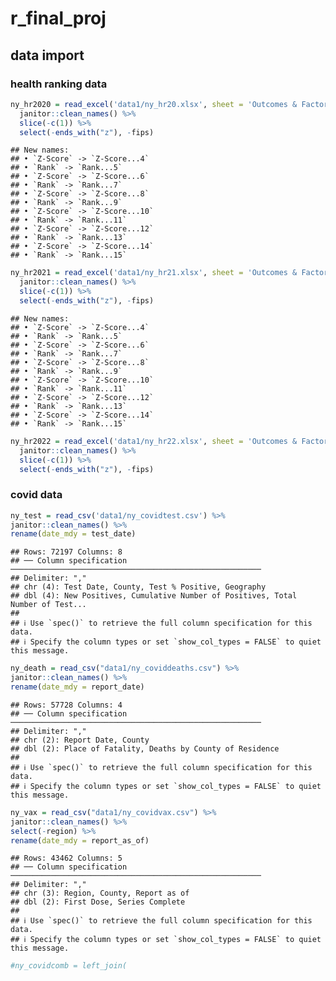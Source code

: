 r_final_proj
================

## data import

### health ranking data

``` r
ny_hr2020 = read_excel('data1/ny_hr20.xlsx', sheet = 'Outcomes & Factors SubRankings', skip = 1) %>% 
  janitor::clean_names() %>% 
  slice(-c(1)) %>% 
  select(-ends_with("z"), -fips)
```

    ## New names:
    ## • `Z-Score` -> `Z-Score...4`
    ## • `Rank` -> `Rank...5`
    ## • `Z-Score` -> `Z-Score...6`
    ## • `Rank` -> `Rank...7`
    ## • `Z-Score` -> `Z-Score...8`
    ## • `Rank` -> `Rank...9`
    ## • `Z-Score` -> `Z-Score...10`
    ## • `Rank` -> `Rank...11`
    ## • `Z-Score` -> `Z-Score...12`
    ## • `Rank` -> `Rank...13`
    ## • `Z-Score` -> `Z-Score...14`
    ## • `Rank` -> `Rank...15`

``` r
ny_hr2021 = read_excel('data1/ny_hr21.xlsx', sheet = 'Outcomes & Factors SubRankings', skip = 1) %>% 
  janitor::clean_names() %>% 
  slice(-c(1)) %>% 
  select(-ends_with("z"), -fips)
```

    ## New names:
    ## • `Z-Score` -> `Z-Score...4`
    ## • `Rank` -> `Rank...5`
    ## • `Z-Score` -> `Z-Score...6`
    ## • `Rank` -> `Rank...7`
    ## • `Z-Score` -> `Z-Score...8`
    ## • `Rank` -> `Rank...9`
    ## • `Z-Score` -> `Z-Score...10`
    ## • `Rank` -> `Rank...11`
    ## • `Z-Score` -> `Z-Score...12`
    ## • `Rank` -> `Rank...13`
    ## • `Z-Score` -> `Z-Score...14`
    ## • `Rank` -> `Rank...15`

``` r
ny_hr2022 = read_excel('data1/ny_hr22.xlsx', sheet = 'Outcomes & Factors SubRankings', skip = 1) %>% 
  janitor::clean_names() %>% 
  slice(-c(1)) %>% 
  select(-ends_with("z"), -fips)
```

### covid data

``` r
ny_test = read_csv('data1/ny_covidtest.csv') %>% 
janitor::clean_names() %>% 
rename(date_mdy = test_date)
```

    ## Rows: 72197 Columns: 8
    ## ── Column specification ────────────────────────────────────────────────────────
    ## Delimiter: ","
    ## chr (4): Test Date, County, Test % Positive, Geography
    ## dbl (4): New Positives, Cumulative Number of Positives, Total Number of Test...
    ## 
    ## ℹ Use `spec()` to retrieve the full column specification for this data.
    ## ℹ Specify the column types or set `show_col_types = FALSE` to quiet this message.

``` r
ny_death = read_csv("data1/ny_coviddeaths.csv") %>% 
janitor::clean_names() %>% 
rename(date_mdy = report_date)
```

    ## Rows: 57728 Columns: 4
    ## ── Column specification ────────────────────────────────────────────────────────
    ## Delimiter: ","
    ## chr (2): Report Date, County
    ## dbl (2): Place of Fatality, Deaths by County of Residence
    ## 
    ## ℹ Use `spec()` to retrieve the full column specification for this data.
    ## ℹ Specify the column types or set `show_col_types = FALSE` to quiet this message.

``` r
ny_vax = read_csv("data1/ny_covidvax.csv") %>% 
janitor::clean_names() %>% 
select(-region) %>%
rename(date_mdy = report_as_of)
```

    ## Rows: 43462 Columns: 5
    ## ── Column specification ────────────────────────────────────────────────────────
    ## Delimiter: ","
    ## chr (3): Region, County, Report as of
    ## dbl (2): First Dose, Series Complete
    ## 
    ## ℹ Use `spec()` to retrieve the full column specification for this data.
    ## ℹ Specify the column types or set `show_col_types = FALSE` to quiet this message.

``` r
#ny_covidcomb = left_join(
```

